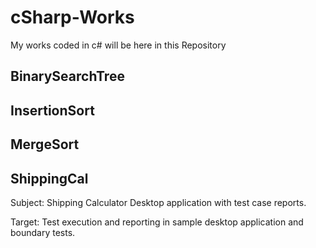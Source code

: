 # cSharp-Works
My works coded in c# will be here in this Repository

## BinarySearchTree
## InsertionSort
## MergeSort
## ShippingCal
Subject: Shipping Calculator Desktop application with test case reports.


Target: Test execution and reporting in sample desktop application and boundary tests.

